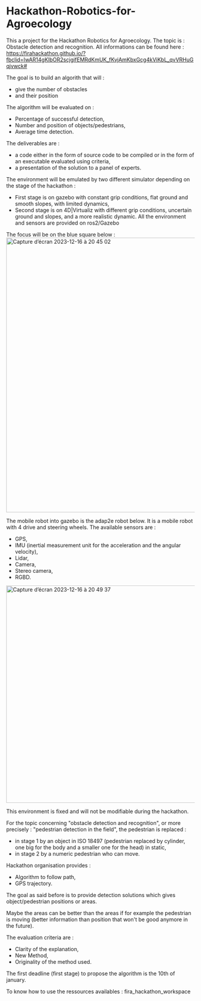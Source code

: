 # Hackathon-Robotics-for-Agroecology
This a project for the Hackathon Robotics for Agroecology. The topic is : Obstacle detection and recognition. All informations can be found here : https://firahackathon.github.io/?fbclid=IwAR14gKIbOR2scjgifEMRdKmUK_fKvjAmKbxGcg4kViKbL_qvVRHuGqjvwck#

The goal is to build an algorith that will :
- give the number of obstacles
- and their position

The algorithm will be evaluated on :
- Percentage of successful detection,
- Number and position of objects/pedestrians,
- Average time detection.

The deliverables are :
- a code either in the form of source code to be compiled or in the form of an executable evaluated using criteria,
- a presentation of the solution to a panel of experts.

The environment will be emulated by two different simulator depending on the stage of the hackathon :
- First stage is on gazebo with constant grip conditions, flat ground and smooth slopes, with limited dynamics,
- Second stage is on 4D|Virtualiz with different grip conditions, uncertain ground and slopes, and a more realistic dynamic.
All the environment and sensors are provided on ros2/Gazebo 

The focus will be on the blue square below :
<img width="732" alt="Capture d’écran 2023-12-16 à 20 45 02" src="https://github.com/guillaumePoidatz/Hackathon-Robotics-for-Agroecology/assets/79081686/8839070d-bce7-416d-afe7-6f6c4af8a398">

The mobile robot into gazebo is the adap2e robot below. It is a mobile robot with 4 drive and steering wheels. The available sensors are :
- GPS,
- IMU (inertial measurement unit for the acceleration and the angular velocity),
- Lidar,
- Camera,
- Stereo camera,
- RGBD.

<img width="579" alt="Capture d’écran 2023-12-16 à 20 49 37" src="https://github.com/guillaumePoidatz/Hackathon-Robotics-for-Agroecology/assets/79081686/2fcfe5c7-dcdd-48e4-b600-4243d5d1ba8a">

This environment is fixed and will not be modifiable during the hackathon.

For the topic concerning "obstacle detection and recognition", or more precisely : "pedestrian detection in the field", the pedestrian is replaced :
- in stage 1 by an object in ISO 18497 (pedestrian replaced by cylinder, one big for the body and a smaller one for the head) in static,
- in stage 2 by a numeric pedestrian who can move.

Hackathon organisation provides :
- Algorithm to follow path,
- GPS trajectory.

The goal as said before is to provide detection solutions which gives object/pedestrian positions or areas. 

Maybe the areas can be better than the areas if for example the pedestrian is moving (better information than position that won't be good anymore in the future).

The evaluation criteria are : 
- Clarity of the explanation,
- New Method,
- Originality of the method used.

The first deadline (first stage) to propose the algorithm is the 10th of january.

To know how to use the ressources availables : fira_hackathon_workspace
